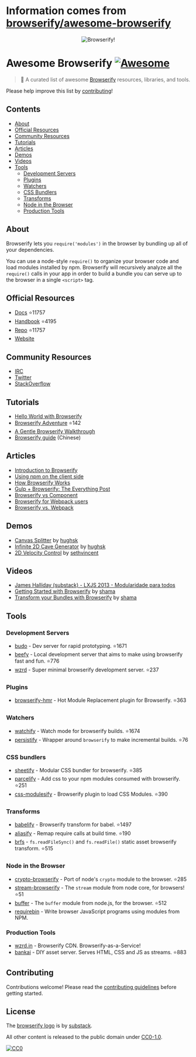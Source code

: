 # Information comes from [browserify/awesome-browserify](https://github.com/browserify/awesome-browserify)
<div align="center"><img src="browserify.png" alt="Browserify!"></div>

# Awesome Browserify [![Awesome](https://cdn.rawgit.com/sindresorhus/awesome/d7305f38d29fed78fa85652e3a63e154dd8e8829/media/badge.svg)](https://github.com/sindresorhus/awesome)

> :crystal_ball: A curated list of awesome [Browserify](https://github.com/substack/node-browserify) resources, libraries, and tools.

Please help improve this list by [contributing](contributing.md)!

## Contents

- [About](#about)
- [Official Resources](#official-resources)
- [Community Resources](#community-resources)
- [Tutorials](#tutorials)
- [Articles](#articles)
- [Demos](#demos)
- [Videos](#videos)
- [Tools](#tools)
  - [Development Servers](#development-servers)
  - [Plugins](#plugins)
  - [Watchers](#watchers)
  - [CSS Bundlers](#css-bundlers)
  - [Transforms](#transforms)
  - [Node in the Browser](#node-in-the-browser)
  - [Production Tools](#production-tools)

## About

Browserify lets you `require('modules')` in the browser by bundling up all of your dependencies.

You can use a node-style `require()` to organize your browser code and load modules installed by npm. Browserify will recursively analyze all the `require()` calls in your app in order to build a bundle you can serve up to the browser in a single `<script>` tag.

## Official Resources

- [Docs](https://github.com/substack/node-browserify#usage) :star:11757
- [Handbook](https://github.com/substack/browserify-handbook) :star:4195
- [Repo](https://github.com/substack/node-browserify) :star:11757
- [Website](http://browserify.org/)

## Community Resources

- [IRC](http://webchat.freenode.net/?channels=browserify)
- [Twitter](http://twitter.com/browserify)
- [StackOverflow](http://stackoverflow.com/questions/tagged/browserify)

## Tutorials

- [Hello World with Browserify](http://browserify.org/#middle-section)
- [Browserify Adventure](https://github.com/workshopper/browserify-adventure) :star:142
- [A Gentle Browserify Walkthrough](https://ponyfoo.com/articles/a-gentle-browserify-walkthrough)
- [Browserify guide](http://zhaoda.net/2015/10/16/browserify-guide/) (Chinese)

## Articles

- [Introduction to Browserify](https://writingjavascript.org/posts/introduction-to-browserify)
- [Using npm on the client side](http://dontkry.com/posts/code/using-npm-on-the-client-side.html)
- [How Browserify Works](http://benclinkinbeard.com/posts/how-browserify-works/)
- [Gulp + Browserify: The Everything Post](https://www.viget.com/articles/gulp-browserify-starter-faq)
- [Browserify vs Component](http://www.forbeslindesay.co.uk/post/44144487088/browserify-vs-component)
- [Browserify for Webpack users](https://gist.github.com/substack/68f8d502be42d5cd4942)
- [Browserify vs. Webpack](https://mattdesl.svbtle.com/browserify-vs-webpack)

## Demos

- [Canvas Splitter](http://requirebin.com/?gist=maxogden/9576799) by [hughsk](http://github.com/hughsk)
- [Infinite 2D Cave Generator](http://requirebin.com/?gist=maxogden/9557700) by [hughsk](http://github.com/hughsk)
- [2D Velocity Control](http://requirebin.com/?gist=maxogden/9557776) by [sethvincent](http://github.com/sethvincent)

## Videos

- [James Halliday (substack) - LXJS 2013 - Modularidade para todos](https://www.youtube.com/watch?v=DCQNm6yiZh0)
- [Getting Started with Browserify](https://www.youtube.com/watch?v=CTAa8IcQh1U) by [shama](https://github.com/shama/)
- [Transform your Bundles with Browserify](https://www.youtube.com/watch?v=Uk2bgp8OLT8) by [shama](https://github.com/shama/)

## Tools

### Development Servers

- [budo](https://github.com/mattdesl/budo) - Dev server for rapid prototyping. :star:1671
- [beefy](https://github.com/chrisdickinson/beefy) - Local development server that aims to make using browserify fast and fun. :star:776
- [wzrd](https://github.com/maxogden/wzrd) - Super minimal browserify development server. :star:237

### Plugins

- [browserify-hmr](https://github.com/AgentME/browserify-hmr) - Hot Module Replacement plugin for Browserify. :star:363

### Watchers

- [watchify](https://github.com/substack/watchify) - Watch mode for browserify builds. :star:1674
- [persistify](https://github.com/royriojas/persistify) - Wrapper around `browserify` to make incremental builds. :star:76

### CSS bundlers

- [sheetify](https://github.com/stackcss/sheetify) - Modular CSS bundler for browserify. :star:385
- [parcelify](https://github.com/rotundasoftware/parcelify) - Add css to your npm modules consumed with browserify. :star:251
- [css-modulesify](https://github.com/css-modules/css-modulesify) - Browserify plugin to load CSS Modules. :star:390

### Transforms

- [babelify](https://github.com/babel/babelify) - Browserify transform for babel. :star:1497
- [aliasify](https://github.com/benbria/aliasify) - Remap require calls at build time. :star:190
- [brfs](https://github.com/substack/brfs) - `fs.readFileSync()` and `fs.readFile()` static asset browserify transform. :star:515

### Node in the Browser

- [crypto-browserify](https://github.com/crypto-browserify/crypto-browserify) - Port of node's `crypto` module to the browser. :star:285
- [stream-browserify](https://github.com/substack/stream-browserify) - The `stream` module from node core, for browsers! :star:51
- [buffer](https://github.com/feross/buffer) - The `buffer` module from node.js, for the browser. :star:512
- [requirebin](http://requirebin.com/) - Write browser JavaScript programs using modules from NPM.

### Production Tools

- [wzrd.in](https://wzrd.in/) - Browserify CDN. Browserify-as-a-Service!
- [bankai](https://github.com/yoshuawuyts/bankai) - DIY asset server. Serves HTML, CSS and JS as streams. :star:883

## Contributing

Contributions welcome! Please read the [contributing guidelines](contributing.md) before getting started.

## License

The [browserify logo](browserify.png) is by [substack](https://github.com/substack).

All other content is released to the public domain under [CC0-1.0](https://spdx.org/licenses/CC0-1.0.html).

[![CC0](http://mirrors.creativecommons.org/presskit/buttons/88x31/svg/cc-zero.svg)](https://creativecommons.org/publicdomain/zero/1.0/)

